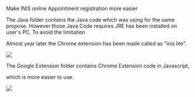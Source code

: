 Make INIS online Appointment registration more easier


The Java folder contains the Java code which was using for the same propose.
However those Java Code requires JRE has been installed on user's PC. To avoid the limitation 

Almost year later the Chrome extension has been made called as "inis lite".

<a href="https://chrome.google.com/webstore/detail/inis-lite/jknfcjdggliplhgdhhcbkenlidkilnah">
<img src="http://i68.tinypic.com/bhhmc7.png">
</a>

The Google Extension folder contains Chrome Extension code in Javascript,

which is more easier to use.   







<img src="http://i67.tinypic.com/t0kh9g.png">
